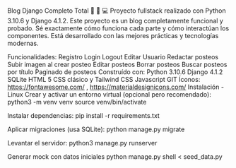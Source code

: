Blog Django Completo Total 📲 📝 💻
Proyecto fullstack realizado con Python 3.10.6 y Django 4.1.2.
Este proyecto es un blog completamente funcional y probado. Sé exactamente cómo funciona cada parte y cómo interactúan los componentes. Está desarrollado con las mejores prácticas y tecnologías modernas.

Funcionalidades:
 Registro
 Login
 Logout
 Editar Usuario
 Redactar posteos
 Subir imagen al crear posteo
 Editar posteos
 Borrar posteos
 Buscar posteos por título
 Paginado de posteos
Construído con:
 Python 3.10.6
 Django 4.1.2
 SQLite
 HTML 5
 CSS clásico y Tailwind CSS
 Javascript
 GIT
 Íconos: https://fontawesome.com/ , https://materialdesignicons.com/
Instalación - Linux
Crear y activar un entorno virtual (opcional pero recomendado):
python3 -m venv venv source venv/bin/activate

Instalar dependencias:
pip install -r requirements.txt

Aplicar migraciones (usa SQLite):
python manage.py migrate

Levantar el servidor:
python3 manage.py runserver

Generar mock con datos iniciales
python manage.py shell < seed_data.py